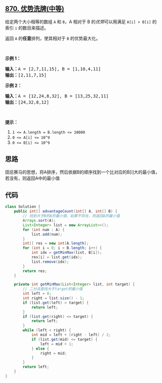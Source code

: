 ## [870. 优势洗牌(中等)](https://leetcode-cn.com/problems/advantage-shuffle/)
<div class="notranslate"><p>给定两个大小相等的数组&nbsp;<code>A</code>&nbsp;和&nbsp;<code>B</code>，A 相对于 B 的<em>优势</em>可以用满足&nbsp;<code>A[i] &gt; B[i]</code>&nbsp;的索引 <code>i</code>&nbsp;的数目来描述。</p>

<p>返回&nbsp;<code>A</code>&nbsp;的<strong>任意</strong>排列，使其相对于 <code>B</code>&nbsp;的优势最大化。</p>

<p>&nbsp;</p>

<p><strong>示例 1：</strong></p>

<pre><strong>输入：</strong>A = [2,7,11,15], B = [1,10,4,11]
<strong>输出：</strong>[2,11,7,15]
</pre>

<p><strong>示例 2：</strong></p>

<pre><strong>输入：</strong>A = [12,24,8,32], B = [13,25,32,11]
<strong>输出：</strong>[24,32,8,12]
</pre>

<p>&nbsp;</p>

<p><strong>提示：</strong></p>

<ol>
	<li><code>1 &lt;= A.length = B.length &lt;= 10000</code></li>
	<li><code>0 &lt;= A[i] &lt;= 10^9</code></li>
	<li><code>0 &lt;= B[i] &lt;= 10^9</code></li>
</ol>
</div>

## 思路
田忌赛马的思想，将A排序，然后依据B的顺序找到一个比对应的B[i]大的最小值，若没有，则返回A中的最小值

## 代码
```java
class Solution {
    public int[] advantageCount(int[] A, int[] B) {
        // 找到大于B的A的最小值，如果不存在，则返回A的最小值
        Arrays.sort(A);
        List<Integer> list = new ArrayList<>();
        for (int num : A) {
            list.add(num);
        }
        int[] res = new int[A.length];
        for (int i = 0; i < B.length; i++) {
            int idx = getMinMax(list, B[i]);
            res[i] = list.get(idx);
            list.remove(idx);
        }
        return res;
    }

    private int getMinMax(List<Integer> list, int target) {
        // 二分法查找大于target的最小值
        int left = 0;
        int right = list.size() - 1;
        if (list.get(left) > target) {
            return left;
        }
        if (list.get(right) <= target) {
            return left;
        }
        while (left < right) {
            int mid = left + (right - left) / 2;
            if (list.get(mid) <= target) {
                left = mid + 1;
            } else {
                right = mid;
            }
        }
        return left;
    }
}
```
